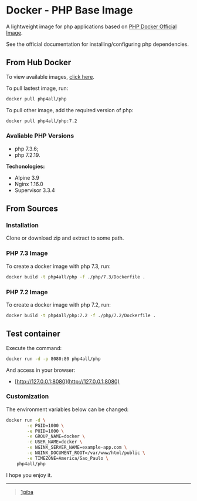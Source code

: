 # Docker - PHP Base Image

A lightweight image for php applications based on [PHP Docker Official Image](https://hub.docker.com/_/php).

See the official documentation for installing/configuring php dependencies.

## From Hub Docker

To view available images, [click here](https://hub.docker.com/r/php4all/php).

To pull lastest image, run:

```sh
docker pull php4all/php
```

To pull other image, add the required version of php:

```sh
docker pull php4all/php:7.2
```

### Avaliable PHP Versions

* php 7.3.6;
* php 7.2.19.

**Techonologies:**

* Alpine 3.9
* Nginx 1.16.0
* Supervisor 3.3.4

## From Sources

### Installation

Clone or download zip and extract to some path.

### PHP 7.3 Image

To create a docker image with php 7.3, run:

```sh
docker build -t php4all/php -f ./php/7.3/Dockerfile .
```

### PHP 7.2 Image

To create a docker image with php 7.2, run:

```sh
docker build -t php4all/php:7.2 -f ./php/7.2/Dockerfile .
```

## Test container

Execute the command:

```sh
docker run -d -p 8080:80 php4all/php
```

And access in your browser:

* [http://127.0.0.1:8080](http://127.0.0.1:8080)

### Customization

The environment variables below can be changed:

```sh
docker run -d \
        -e PGID=1000 \
        -e PUID=1000 \
        -e GROUP_NAME=docker \
        -e USER_NAME=docker \
        -e NGINX_SERVER_NAME=example-app.com \
        -e NGINX_DOCUMENT_ROOT=/var/www/html/public \
        -e TIMEZONE=America/Sao_Paulo \
    php4all/php
```

I hope you enjoy it.

---

> [1giba](https://github.com/1giba/docker-php)